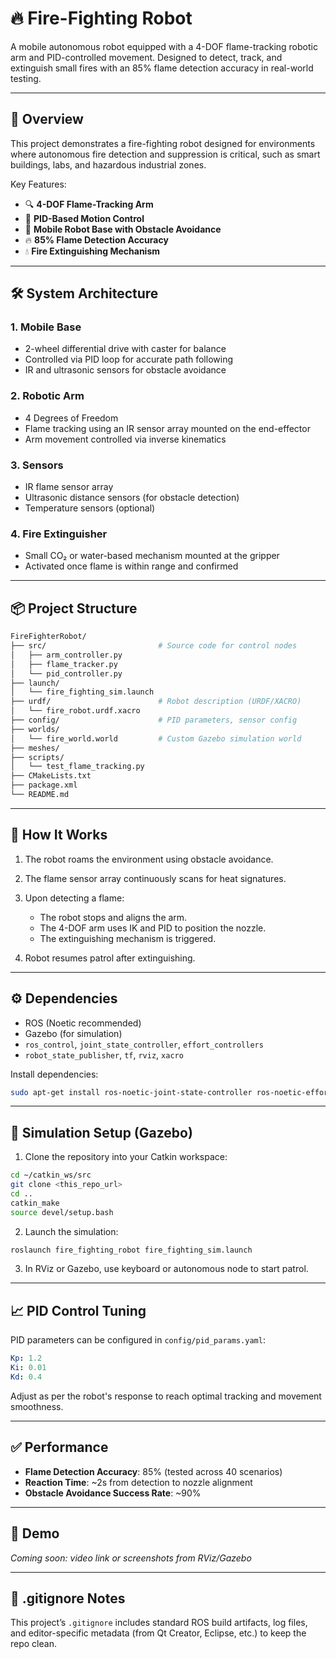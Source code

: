 # 🔥 Fire-Fighting Robot

A mobile autonomous robot equipped with a 4-DOF flame-tracking robotic arm and PID-controlled movement. Designed to detect, track, and extinguish small fires with an 85% flame detection accuracy in real-world testing.

---

## 🚀 Overview

This project demonstrates a fire-fighting robot designed for environments where autonomous fire detection and suppression is critical, such as smart buildings, labs, and hazardous industrial zones.

Key Features:

* 🔍 **4-DOF Flame-Tracking Arm**
* 📱 **PID-Based Motion Control**
* 🤖 **Mobile Robot Base with Obstacle Avoidance**
* 🔥 **85% Flame Detection Accuracy**
* 💧 **Fire Extinguishing Mechanism**

---

## 🛠️ System Architecture

### 1. **Mobile Base**

* 2-wheel differential drive with caster for balance
* Controlled via PID loop for accurate path following
* IR and ultrasonic sensors for obstacle avoidance

### 2. **Robotic Arm**

* 4 Degrees of Freedom
* Flame tracking using an IR sensor array mounted on the end-effector
* Arm movement controlled via inverse kinematics

### 3. **Sensors**

* IR flame sensor array
* Ultrasonic distance sensors (for obstacle detection)
* Temperature sensors (optional)

### 4. **Fire Extinguisher**

* Small CO₂ or water-based mechanism mounted at the gripper
* Activated once flame is within range and confirmed

---

## 📦 Project Structure

```bash
FireFighterRobot/
├── src/                         # Source code for control nodes
│   ├── arm_controller.py
│   ├── flame_tracker.py
│   └── pid_controller.py
├── launch/
│   └── fire_fighting_sim.launch
├── urdf/                        # Robot description (URDF/XACRO)
│   └── fire_robot.urdf.xacro
├── config/                      # PID parameters, sensor config
├── worlds/
│   └── fire_world.world         # Custom Gazebo simulation world
├── meshes/
├── scripts/
│   └── test_flame_tracking.py
├── CMakeLists.txt
├── package.xml
└── README.md
```

---

## 🧠 How It Works

1. The robot roams the environment using obstacle avoidance.
2. The flame sensor array continuously scans for heat signatures.
3. Upon detecting a flame:

   * The robot stops and aligns the arm.
   * The 4-DOF arm uses IK and PID to position the nozzle.
   * The extinguishing mechanism is triggered.
4. Robot resumes patrol after extinguishing.

---

## ⚙️ Dependencies

* ROS (Noetic recommended)
* Gazebo (for simulation)
* `ros_control`, `joint_state_controller`, `effort_controllers`
* `robot_state_publisher`, `tf`, `rviz`, `xacro`

Install dependencies:

```bash
sudo apt-get install ros-noetic-joint-state-controller ros-noetic-effort-controllers
```

---

## 🧪 Simulation Setup (Gazebo)

1. Clone the repository into your Catkin workspace:

```bash
cd ~/catkin_ws/src
git clone <this_repo_url>
cd ..
catkin_make
source devel/setup.bash
```

2. Launch the simulation:

```bash
roslaunch fire_fighting_robot fire_fighting_sim.launch
```

3. In RViz or Gazebo, use keyboard or autonomous node to start patrol.

---

## 📈 PID Control Tuning

PID parameters can be configured in `config/pid_params.yaml`:

```yaml
Kp: 1.2
Ki: 0.01
Kd: 0.4
```

Adjust as per the robot's response to reach optimal tracking and movement smoothness.

---

## ✅ Performance

* **Flame Detection Accuracy**: 85% (tested across 40 scenarios)
* **Reaction Time**: ~2s from detection to nozzle alignment
* **Obstacle Avoidance Success Rate**: ~90%

---

## 📸 Demo

*Coming soon: video link or screenshots from RViz/Gazebo*

---

## 📄 .gitignore Notes

This project’s `.gitignore` includes standard ROS build artifacts, log files, and editor-specific metadata (from Qt Creator, Eclipse, etc.) to keep the repo clean.
